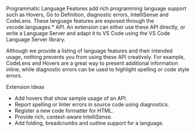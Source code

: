 Programmatic Language Features add rich programming language support such as Hovers, Go to Definition, diagnostic errors, IntelliSense and CodeLens. These language features are exposed through the vscode.languages.\* API. An extension can either use these API directly, or write a Language Server and adapt it to VS Code using the VS Code Language Server library.

Although we provide a listing of language features and their intended usage, nothing prevents you from using these API creatively. For example, CodeLens and Hovers are a great way to present additional information inline, while diagnostic errors can be used to highlight spelling or code style errors.

Extension Ideas

- Add hovers that show sample usage of an API.
- Report spelling or linter errors in source code using diagnostics.
- Register a new code formatter for HTML.
- Provide rich, context-aware IntelliSense.
- Add folding, breadcrumbs and outline support for a language.
